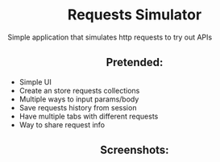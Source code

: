 <h1 align="center">Requests Simulator</h1>

<p>Simple application that simulates http requests to try out APIs</p>

<h2 align="center">Pretended: </h2>

<ul>
  <li>Simple UI</li>
  <li>Create an store requests collections</li>
  <li>Multiple ways to input params/body</li>
  <li>Save requests history from session</li>
  <li>Have multiple tabs with different requests</li>
  <li>Way to share request info</li>
</ul>

<h2 align="center">Screenshots: </h2>
